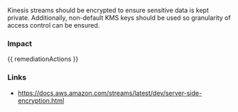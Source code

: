 
Kinesis streams should be encrypted to ensure sensitive data is kept private. Additionally, non-default KMS keys should be used so granularity of access control can be ensured.


### Impact
<!-- Add Impact here -->

<!-- DO NOT CHANGE -->
{{ remediationActions }}

### Links
- https://docs.aws.amazon.com/streams/latest/dev/server-side-encryption.html


